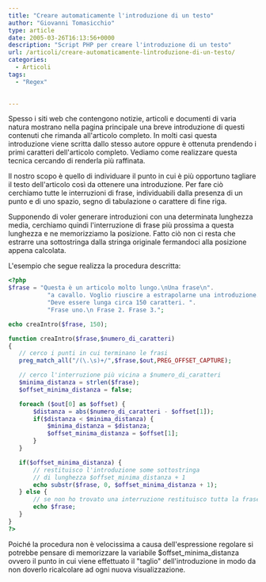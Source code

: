 ```yaml
---
title: "Creare automaticamente l'introduzione di un testo"
author: "Giovanni Tomasicchio"
type: article
date: 2005-03-26T16:13:56+0000
description: "Script PHP per creare l'introduzione di un testo"
url: /articoli/creare-automaticamente-lintroduzione-di-un-testo/
categories:
  - Articoli
tags:
  - "Regex"

  
---
```

 Spesso i siti web che contengono notizie, articoli e documenti di varia natura mostrano nella pagina principale una breve introduzione di questi contenuti che rimanda all'articolo completo. In molti casi questa introduzione viene scritta dallo stesso autore oppure è ottenuta prendendo i primi caratteri dell'articolo completo. Vediamo come realizzare questa tecnica cercando di renderla più raffinata.

 Il nostro scopo è quello di individuare il punto in cui è più opportuno tagliare il testo dell'articolo così da ottenere una introduzione. Per fare ciò cerchiamo tutte le interruzioni di frase, individuabili dalla presenza di un punto e di uno spazio, segno di tabulazione o carattere di fine riga.

 Supponendo di voler generare introduzioni con una determinata lunghezza media, cerchiamo quindi l'interruzione di frase più prossima a questa lunghezza e ne memorizziamo la posizione. Fatto ciò non ci resta che estrarre una sottostringa dalla stringa originale fermandoci alla posizione appena calcolata.

 L'esempio che segue realizza la procedura descritta:

 ```php
<?php
$frase = "Questa è un articolo molto lungo.\nUna frase\n".
            "a cavallo. Voglio riuscire a estrapolarne una introduzione.\n".
            "Deve essere lunga circa 150 caratteri. ".
            "Frase uno.\n Frase 2. Frase 3.";

echo creaIntro($frase, 150);

function creaIntro($frase,$numero_di_caratteri)
{
    // cerco i punti in cui terminano le frasi
    preg_match_all("/(\.\s)+/",$frase,$out,PREG_OFFSET_CAPTURE);

    // cerco l'interruzione più vicina a $numero_di_caratteri
    $minima_distanza = strlen($frase);
    $offset_minima_distanza = false;

    foreach ($out[0] as $offset) {
        $distanza = abs($numero_di_caratteri - $offset[1]);
        if($distanza < $minima_distanza) {
            $minima_distanza = $distanza;
            $offset_minima_distanza = $offset[1];
        }
    }

    if($offset_minima_distanza) {
        // restituisco l'introduzione some sottostringa
        // di lunghezza $offset_minima_distanza + 1
        echo substr($frase, 0, $offset_minima_distanza + 1);
    } else {
        // se non ho trovato una interruzione restituisco tutta la frase
        echo $frase;
    }
}
?>
```

 Poiché la procedura non è velocissima a causa dell'espressione regolare si potrebbe pensare di memorizzare la variabile $offset\_minima\_distanza ovvero il punto in cui viene effettuato il "taglio" dell'introduzione in modo da non doverlo ricalcolare ad ogni nuova visualizzazione.